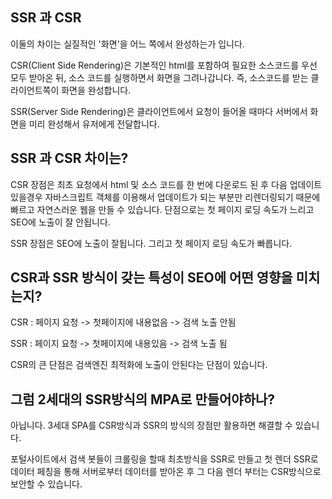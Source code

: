 ## SSR 과 CSR

이둘의 차이는 실질적인 '화면'을 어느 쪽에서 완성하는가 입니다.

CSR(Client Side Rendering)은  기본적인 html를 포함하여 필요한 소스코드를 우선 모두 받아온 뒤, 소스 코드를 실행하면서 화면을 그려나갑니다. 즉, 소스코드를 받는 클라이언트쪽이 화면을 완성합니다.

SSR(Server Side Rendering)은 클라이언트에서 요청이 들어올 때마다 서버에서 화면을 미리 완성해서 유저에게 전달합니다.


## SSR 과 CSR 차이는?

CSR 
장점은 최초 요청에서 html 및 소스 코드를 한 번에 다운로드 된 후 다음 업데이트 있을경우 자바스크립트 객체를 이용해서 업데이트가 되는 부분만 리렌더링되기 때문에 빠르고 자연스러운 웹을 만들 수 있습니다.
단점으로는 첫 페이지 로딩 속도가 느리고 SEO에 노출이 잘 안됩니다.

SSR
장점은 SEO에 노출이 잘됩니다. 그리고 첫 페이지 로딩 속도가 빠릅니다. 

## CSR과 SSR 방식이 갖는 특성이 SEO에 어떤 영향을 미치는지?

CSR : 페이지 요청 -> 첫페이지에 내용없음 -> 검색 노출 안됨

SSR : 페이지 요청 -> 첫페이지에 내용있음 -> 검색 노출 됨

CSR의 큰 단점은 검색엔진 최적화에 노출이 안된다는 단점이 있습니다.


## 그럼 2세대의 SSR방식의 MPA로 만들어야하나? 

아닙니다. 3세대 SPA를 CSR방식과 SSR의 방식의 장점만 활용하면 해결할 수 있습니다.

포털사이트에서 검색 봇들이 크롤링을 할때 최초방식을 SSR로 만들고 첫 렌더 SSR로 데이터 페칭을 통해 서버로부터 데이터를 받아온 후 그 다음 렌더 부터는 CSR방식으로 보안할 수 있습니다.

